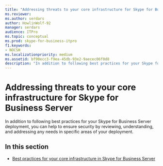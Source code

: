 ```yaml
---
title: "Addressing threats to your core infrastructure for Skype for Business Server"
ms.reviewer: 
ms.author: serdars
author: HowlinWolf-92
manager: serdars
audience: ITPro
ms.topic: conceptual
ms.prod: skype-for-business-itpro
f1.keywords:
- NOCSH
ms.localizationpriority: medium
ms.assetid: bf90ecc3-f9ea-45db-93e2-9aecec06f0d8
description: "In addition to following best practices for your Skype for Business Server deployment, you can help to ensure security by reviewing, understanding, and addressing any needs in specific areas of your deployment."
---
```


# Addressing threats to your core infrastructure for Skype for Business Server
 
In addition to following best practices for your Skype for Business Server deployment, you can help to ensure security by reviewing, understanding, and addressing any needs in specific areas of your deployment.
  
## In this section

- [Best practices for your core infrastructure in Skype for Business Server](best-practices.md)
    

